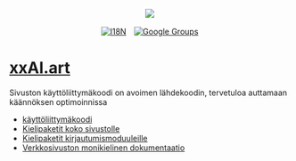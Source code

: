 <p align="center"><a href="https://wac.tax"><img src="https://cdn.jsdelivr.net/gh/wactax/img/logo.svg"/></a></p><p align="center"><a href="https://github.com/wactax/wac.tax/blob/main/doc/README.md#readme"><img alt="I18N" src="https://cdn.jsdelivr.net/gh/wactax/img/t.svg"/></a>　<a href="https://groups.google.com/u/2/g/wactax"><img alt="Google Groups" src="https://cdn.jsdelivr.net/gh/wactax/img/g-groups.svg"/></a></p>

# [xxAI.art](https://xxAI.art)

Sivuston käyttöliittymäkoodi on avoimen lähdekoodin, tervetuloa auttamaan käännöksen optimoinnissa

* [käyttöliittymäkoodi](https://github.com/xxai-art/web)
* [Kielipaketit koko sivustolle](https://github.com/xxai-art/web/tree/main/i18n)
* [Kielipaketit kirjautumismoduuleille](https://github.com/wacpkg/user/tree/main/ui.i18n)
* [Verkkosivuston monikielinen dokumentaatio](https://github.com/xxai-doc)
